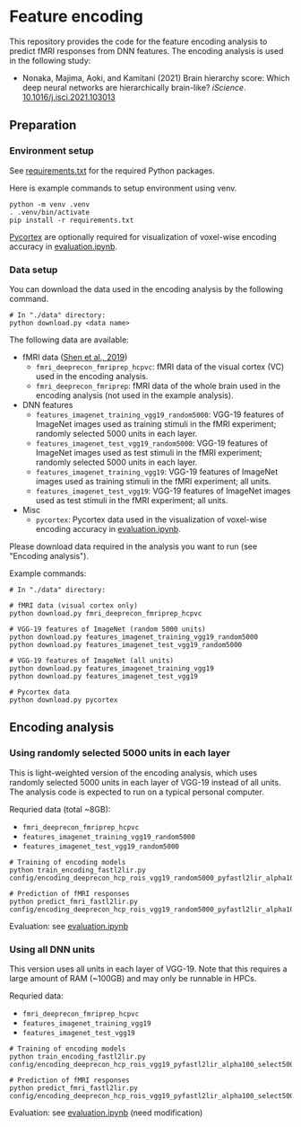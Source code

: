 # Feature encoding

This repository provides the code for the feature encoding analysis to predict fMRI responses from DNN features.
The encoding analysis is used in the following study:

- Nonaka, Majima, Aoki, and Kamitani (2021) Brain hierarchy score: Which deep neural networks are hierarchically brain-like? *iScience*. [10.1016/j.isci.2021.103013](https://doi.org/10.1016/j.isci.2021.103013)

## Preparation

### Environment setup

See [requirements.txt](requirements.txt) for the required Python packages.

Here is example commands to setup environment using venv.

```shell
python -m venv .venv
. .venv/bin/activate
pip install -r requirements.txt
```

[Pycortex](https://github.com/gallantlab/pycortex) are optionally required for visualization of voxel-wise encoding accuracy in [evaluation.ipynb](evaluation.ipynb).

### Data setup

You can download the data used in the encoding analysis by the following command.

```shell
# In "./data" directory:
python download.py <data name>
```

The following data are available:

- fMRI data ([Shen et al., 2019](https://journals.plos.org/ploscompbiol/article?id=10.1371/journal.pcbi.1006633))
  - `fmri_deeprecon_fmriprep_hcpvc`: fMRI data of the visual cortex (VC) used in the encoding analysis.
  - `fmri_deeprecon_fmriprep`: fMRI data of the whole brain used in the encoding analysis (not used in the example analysis).
- DNN features
  - `features_imagenet_training_vgg19_random5000`: VGG-19 features of ImageNet images used as training stimuli in the fMRI experiment; randomly selected 5000 units in each layer.
  - `features_imagenet_test_vgg19_random5000`: VGG-19 features of ImageNet images used as test stimuli in the fMRI experiment; randomly selected 5000 units in each layer.
  - `features_imagenet_training_vgg19`: VGG-19 features of ImageNet images used as training stimuli in the fMRI experiment; all units.
  - `features_imagenet_test_vgg19`: VGG-19 features of ImageNet images used as test stimuli in the fMRI experiment; all units.
- Misc
  - `pycortex`: Pycortex data used in the visualization of voxel-wise encoding accuracy in [evaluation.ipynb](evaluation.ipynb).

Please download data required in the analysis you want to run (see "Encoding analysis").

Example commands:

```shell
# In "./data" directory:

# fMRI data (visual cortex only)
python download.py fmri_deeprecon_fmriprep_hcpvc

# VGG-19 features of ImageNet (random 5000 units)
python download.py features_imagenet_training_vgg19_random5000
python download.py features_imagenet_test_vgg19_random5000

# VGG-19 features of ImageNet (all units)
python download.py features_imagenet_training_vgg19
python download.py features_imagenet_test_vgg19

# Pycortex data
python download.py pycortex
```

## Encoding analysis

### Using randomly selected 5000 units in each layer

This is light-weighted version of the encoding analysis, which uses randomly selected 5000 units in each layer of VGG-19 instead of all units. The analysis code is expected to run on a typical personal computer.

Requried data (total ~8GB):

- `fmri_deeprecon_fmriprep_hcpvc`
- `features_imagenet_training_vgg19_random5000`
- `features_imagenet_test_vgg19_random5000`

```shell
# Training of encoding models
python train_encoding_fastl2lir.py config/encoding_deeprecon_hcp_rois_vgg19_random5000_pyfastl2lir_alpha100_select500units.yaml

# Prediction of fMRI responses
python predict_fmri_fastl2lir.py  config/encoding_deeprecon_hcp_rois_vgg19_random5000_pyfastl2lir_alpha100_select500units.yaml
```

Evaluation: see [evaluation.ipynb](evaluation.ipynb)

### Using all DNN units

This version uses all units in each layer of VGG-19. Note that this requires a large amount of RAM (~100GB) and may only be runnable in HPCs.

Requried data:

- `fmri_deeprecon_fmriprep_hcpvc`
- `features_imagenet_training_vgg19`
- `features_imagenet_test_vgg19`

```shell
# Training of encoding models
python train_encoding_fastl2lir.py config/encoding_deeprecon_hcp_rois_vgg19_pyfastl2lir_alpha100_select500units.yaml

# Prediction of fMRI responses
python predict_fmri_fastl2lir.py  config/encoding_deeprecon_hcp_rois_vgg19_pyfastl2lir_alpha100_select500units.yaml
```

Evaluation: see [evaluation.ipynb](evaluation.ipynb) (need modification)
